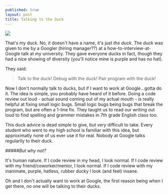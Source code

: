 ```yaml
---
published: true
layout: post
title: Talking to the Duck
---
```



![]({{site.baseurl}}/images/duck.jpg)

That's my duck. No, it doesn't have a name, it's just _the duck_.
The duck was given to me by a Googler (hiring manager??) at a how-to-interview-at-Google talk at my university. They gave everyone ducks in fact, though they had a nice showing of diversity (you'll notice mine is purple and has no hat). 

They said:

> Talk to the duck! Debug with the duck! Pair program with the duck!

Now I don't normally talk to ducks, but if I want to work at Google...gotta do it. The idea is simple, you probably have heard of it before. Doing a code review out loud - actual sound coming out of my actual mouth - is really helpful at fixing small logic bugs. Small logic bugs being bugs that break the program, but are often a 1-line fix. They taught us to read our writing out loud to find spelling and grammer mistakes in 7th grade English class too.

This duck advice is dead simple to give, but _very_ difficult to take. Every student who went to my high school is familiar with this idea, but approximatly none of us ever use it for real. Nobody at Google talks regularlly to their duck. 

#####_But why not?_ 

It's human nature. If I code review in my head, I look normal. If I code review with my friend/coworker/mentor, I look normal. If I code review with my inanimate, purple, hatless, rubber ducky I look (and feel) insane.

Oh and I don't actually want to work at Google, the first reason being when I get there, no one will be talking to their ducks.
